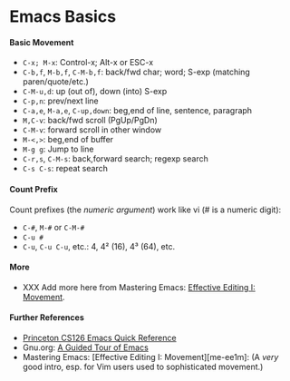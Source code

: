 Emacs Basics
============

#### Basic Movement

* `C-x; M-x`: Control-x; Alt-x or ESC-x
* `C-b,f`, `M-b,f`, `C-M-b,f`: back/fwd char; word; S-exp (matching paren/quote/etc.)
* `C-M-u,d`: up (out of), down (into) S-exp
* `C-p,n`: prev/next line
* `C-a,e`, `M-a,e`, `C-up,down`: beg,end of line, sentence, paragraph
* `M,C-v`: back/fwd scroll (PgUp/PgDn)
* `C-M-v`: forward scroll in other window
* `M-<,>`: beg,end of buffer
* `M-g g`: Jump to line
* `C-r,s`, `C-M-s`: back,forward search; regexp search
* `C-s C-s`: repeat search

#### Count Prefix

Count prefixes (the _numeric argument_) work like vi (# is a numeric digit):
* `C-#`, `M-#` or `C-M-#`
* `C-u #`
* `C-u`, `C-u C-u`, etc.: 4, 4² (16), 4³ (64), etc.

#### More

* XXX Add more here from Mastering Emacs: [Effective Editing I: Movement][me-ee1].

#### Further References

* [Princeton CS126 Emacs Quick Reference](https://www.cs.princeton.edu/courses/archive/spr97/cs126/help/emacs.html)
* Gnu.org: [A Guided Tour of Emacs](https://www.gnu.org/software/emacs/tour/)
* Mastering Emacs: [Effective Editing I: Movement][me-ee1m]:
  (A _very_ good intro, esp. for Vim users used to sophisticated movement.)

[me-ee1]: https://www.masteringemacs.org/article/effective-editing-movement
